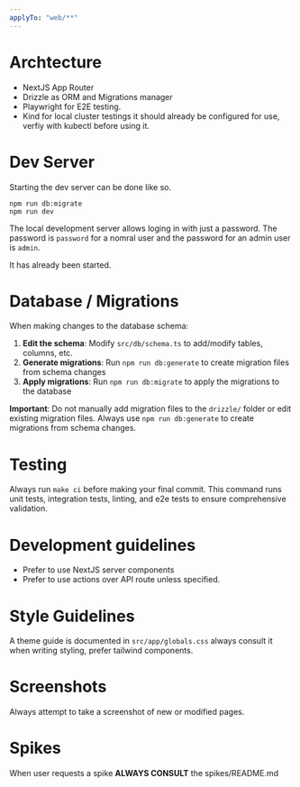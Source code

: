 ```yaml
---
applyTo: "web/**"
---
```


# Archtecture

- NextJS App Router
- Drizzle as ORM and Migrations manager
- Playwright for E2E testing.
- Kind for local cluster testings it should already be configured for use, verfiy with kubectl before using it.

# Dev Server

Starting the dev server can be done like so.

```
npm run db:migrate
npm run dev
```

The local development server allows loging in with just a password. The password is `password` for a nomral user and the password for an admin user is `admin`. 

It has already been started.

# Database / Migrations

When making changes to the database schema:

1. **Edit the schema**: Modify `src/db/schema.ts` to add/modify tables, columns, etc.
2. **Generate migrations**: Run `npm run db:generate` to create migration files from schema changes
3. **Apply migrations**: Run `npm run db:migrate` to apply the migrations to the database

**Important**: Do not manually add migration files to the `drizzle/` folder or edit existing migration files. Always use `npm run db:generate` to create migrations from schema changes.

# Testing

Always run `make ci` before making your final commit. This command runs unit tests, integration tests, linting, and e2e tests to ensure comprehensive validation.

#  Development guidelines

- Prefer to use NextJS server components
- Prefer to use actions over API route unless specified.

# Style Guidelines

A theme guide is documented in `src/app/globals.css` always consult it when writing styling, prefer tailwind components.

# Screenshots

Always attempt to take a screenshot of new or modified pages.

# Spikes

When user requests a spike **ALWAYS CONSULT** the spikes/README.md
